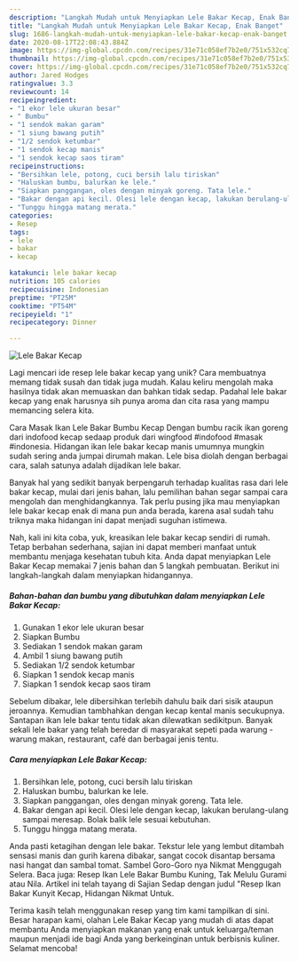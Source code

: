 ```yaml
---
description: "Langkah Mudah untuk Menyiapkan Lele Bakar Kecap, Enak Banget"
title: "Langkah Mudah untuk Menyiapkan Lele Bakar Kecap, Enak Banget"
slug: 1686-langkah-mudah-untuk-menyiapkan-lele-bakar-kecap-enak-banget
date: 2020-08-17T22:08:43.884Z
image: https://img-global.cpcdn.com/recipes/31e71c058ef7b2e0/751x532cq70/lele-bakar-kecap-foto-resep-utama.jpg
thumbnail: https://img-global.cpcdn.com/recipes/31e71c058ef7b2e0/751x532cq70/lele-bakar-kecap-foto-resep-utama.jpg
cover: https://img-global.cpcdn.com/recipes/31e71c058ef7b2e0/751x532cq70/lele-bakar-kecap-foto-resep-utama.jpg
author: Jared Hodges
ratingvalue: 3.3
reviewcount: 14
recipeingredient:
- "1 ekor lele ukuran besar"
- " Bumbu"
- "1 sendok makan garam"
- "1 siung bawang putih"
- "1/2 sendok ketumbar"
- "1 sendok kecap manis"
- "1 sendok kecap saos tiram"
recipeinstructions:
- "Bersihkan lele, potong, cuci bersih lalu tiriskan"
- "Haluskan bumbu, balurkan ke lele."
- "Siapkan panggangan, oles dengan minyak goreng. Tata lele."
- "Bakar dengan api kecil. Olesi lele dengan kecap, lakukan berulang-ulang sampai meresap. Bolak balik lele sesuai kebutuhan."
- "Tunggu hingga matang merata."
categories:
- Resep
tags:
- lele
- bakar
- kecap

katakunci: lele bakar kecap 
nutrition: 105 calories
recipecuisine: Indonesian
preptime: "PT25M"
cooktime: "PT54M"
recipeyield: "1"
recipecategory: Dinner

---
```



![Lele Bakar Kecap](https://img-global.cpcdn.com/recipes/31e71c058ef7b2e0/751x532cq70/lele-bakar-kecap-foto-resep-utama.jpg)

Lagi mencari ide resep lele bakar kecap yang unik? Cara membuatnya memang tidak susah dan tidak juga mudah. Kalau keliru mengolah maka hasilnya tidak akan memuaskan dan bahkan tidak sedap. Padahal lele bakar kecap yang enak harusnya sih punya aroma dan cita rasa yang mampu memancing selera kita.

Cara Masak Ikan Lele Bakar Bumbu Kecap Dengan bumbu racik ikan goreng dari indofood kecap sedaap produk dari wingfood #indofood #masak #indonesia. Hidangan ikan lele bakar kecap manis umumnya mungkin sudah sering anda jumpai dirumah makan. Lele bisa diolah dengan berbagai cara, salah satunya adalah dijadikan lele bakar.

Banyak hal yang sedikit banyak berpengaruh terhadap kualitas rasa dari lele bakar kecap, mulai dari jenis bahan, lalu pemilihan bahan segar sampai cara mengolah dan menghidangkannya. Tak perlu pusing jika mau menyiapkan lele bakar kecap enak di mana pun anda berada, karena asal sudah tahu triknya maka hidangan ini dapat menjadi suguhan istimewa.


Nah, kali ini kita coba, yuk, kreasikan lele bakar kecap sendiri di rumah. Tetap berbahan sederhana, sajian ini dapat memberi manfaat untuk membantu menjaga kesehatan tubuh kita. Anda dapat menyiapkan Lele Bakar Kecap memakai 7 jenis bahan dan 5 langkah pembuatan. Berikut ini langkah-langkah dalam menyiapkan hidangannya.

<!--inarticleads1-->

##### Bahan-bahan dan bumbu yang dibutuhkan dalam menyiapkan Lele Bakar Kecap:

1. Gunakan 1 ekor lele ukuran besar
1. Siapkan  Bumbu
1. Sediakan 1 sendok makan garam
1. Ambil 1 siung bawang putih
1. Sediakan 1/2 sendok ketumbar
1. Siapkan 1 sendok kecap manis
1. Siapkan 1 sendok kecap saos tiram


Sebelum dibakar, lele dibersihkan terlebih dahulu baik dari sisik ataupun jeroannya. Kemudian tambhahkan dengan kecap kental manis secukupnya. Santapan ikan lele bakar tentu tidak akan dilewatkan sedikitpun. Banyak sekali lele bakar yang telah beredar di masyarakat sepeti pada warung - warung makan, restaurant, café dan berbagai jenis tentu. 

<!--inarticleads2-->

##### Cara menyiapkan Lele Bakar Kecap:

1. Bersihkan lele, potong, cuci bersih lalu tiriskan
1. Haluskan bumbu, balurkan ke lele.
1. Siapkan panggangan, oles dengan minyak goreng. Tata lele.
1. Bakar dengan api kecil. Olesi lele dengan kecap, lakukan berulang-ulang sampai meresap. Bolak balik lele sesuai kebutuhan.
1. Tunggu hingga matang merata.


Anda pasti ketagihan dengan lele bakar. Tekstur lele yang lembut ditambah sensasi manis dan gurih karena dibakar, sangat cocok disantap bersama nasi hangat dan sambal tomat. Sambel Goro-Goro nya Nikmat Menggugah Selera. Baca juga: Resep Ikan Lele Bakar Bumbu Kuning, Tak Melulu Gurami atau Nila. Artikel ini telah tayang di Sajian Sedap dengan judul &#34;Resep Ikan Bakar Kunyit Kecap, Hidangan Nikmat Untuk. 

Terima kasih telah menggunakan resep yang tim kami tampilkan di sini. Besar harapan kami, olahan Lele Bakar Kecap yang mudah di atas dapat membantu Anda menyiapkan makanan yang enak untuk keluarga/teman maupun menjadi ide bagi Anda yang berkeinginan untuk berbisnis kuliner. Selamat mencoba!
